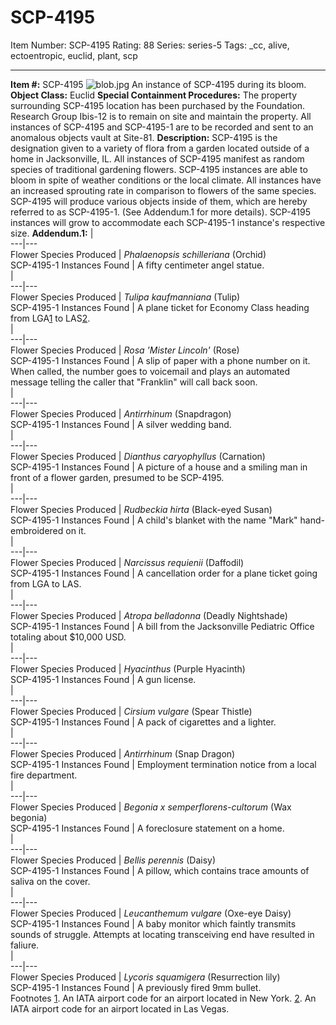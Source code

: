 # SCP-4195
Item Number: SCP-4195
Rating: 88
Series: series-5
Tags: _cc, alive, ectoentropic, euclid, plant, scp

---

**Item #:** SCP-4195
![blob.jpg](https://scp-wiki.wdfiles.com/local--files/scp-4195/blob.jpg)
An instance of SCP-4195 during its bloom.
**Object Class:** Euclid
**Special Containment Procedures:** The property surrounding SCP-4195 location has been purchased by the Foundation. Research Group Ibis-12 is to remain on site and maintain the property. All instances of SCP-4195 and SCP-4195-1 are to be recorded and sent to an anomalous objects vault at Site-81.
**Description:** SCP-4195 is the designation given to a variety of flora from a garden located outside of a home in Jacksonville, IL. All instances of SCP-4195 manifest as random species of traditional gardening flowers. SCP-4195 instances are able to bloom in spite of weather conditions or the local climate. All instances have an increased sprouting rate in comparison to flowers of the same species. SCP-4195 will produce various objects inside of them, which are hereby referred to as SCP-4195-1. (See Addendum.1 for more details). SCP-4195 instances will grow to accommodate each SCP-4195-1 instance's respective size.
**Addendum.1:**
|   
---|---  
Flower Species Produced | _Phalaenopsis schilleriana_ (Orchid)  
SCP-4195-1 Instances Found | A fifty centimeter angel statue.  
|   
---|---  
Flower Species Produced | _Tulipa kaufmanniana_ (Tulip)  
SCP-4195-1 Instances Found | A plane ticket for Economy Class heading from LGA[1](javascript:;) to LAS[2](javascript:;).  
|   
---|---  
Flower Species Produced | _Rosa 'Mister Lincoln'_ (Rose)  
SCP-4195-1 Instances Found | A slip of paper with a phone number on it. When called, the number goes to voicemail and plays an automated message telling the caller that "Franklin" will call back soon.  
|   
---|---  
Flower Species Produced | _Antirrhinum_ (Snapdragon)  
SCP-4195-1 Instances Found | A silver wedding band.  
|   
---|---  
Flower Species Produced | _Dianthus caryophyllus_ (Carnation)  
SCP-4195-1 Instances Found | A picture of a house and a smiling man in front of a flower garden, presumed to be SCP-4195.  
|   
---|---  
Flower Species Produced | _Rudbeckia hirta_ (Black-eyed Susan)  
SCP-4195-1 Instances Found | A child's blanket with the name "Mark" hand-embroidered on it.  
|   
---|---  
Flower Species Produced | _Narcissus requienii_ (Daffodil)  
SCP-4195-1 Instances Found | A cancellation order for a plane ticket going from LGA to LAS.  
|   
---|---  
Flower Species Produced | _Atropa belladonna_ (Deadly Nightshade)  
SCP-4195-1 Instances Found | A bill from the Jacksonville Pediatric Office totaling about $10,000 USD.  
|   
---|---  
Flower Species Produced | _Hyacinthus_ (Purple Hyacinth)  
SCP-4195-1 Instances Found | A gun license.  
|   
---|---  
Flower Species Produced | _Cirsium vulgare_ (Spear Thistle)  
SCP-4195-1 Instances Found | A pack of cigarettes and a lighter.  
|   
---|---  
Flower Species Produced | _Antirrhinum_ (Snap Dragon)  
SCP-4195-1 Instances Found | Employment termination notice from a local fire department.  
|   
---|---  
Flower Species Produced | _Begonia x semperflorens-cultorum_ (Wax begonia)  
SCP-4195-1 Instances Found | A foreclosure statement on a home.  
|   
---|---  
Flower Species Produced | _Bellis perennis_ (Daisy)  
SCP-4195-1 Instances Found | A pillow, which contains trace amounts of saliva on the cover.  
|   
---|---  
Flower Species Produced | _Leucanthemum vulgare_ (Oxe-eye Daisy)  
SCP-4195-1 Instances Found | A baby monitor which faintly transmits sounds of struggle. Attempts at locating transceiving end have resulted in faliure.  
|   
---|---  
Flower Species Produced | _Lycoris squamigera_ (Resurrection lily)  
SCP-4195-1 Instances Found | A previously fired 9mm bullet.  
Footnotes
[1](javascript:;). An IATA airport code for an airport located in New York.
[2](javascript:;). An IATA airport code for an airport located in Las Vegas.